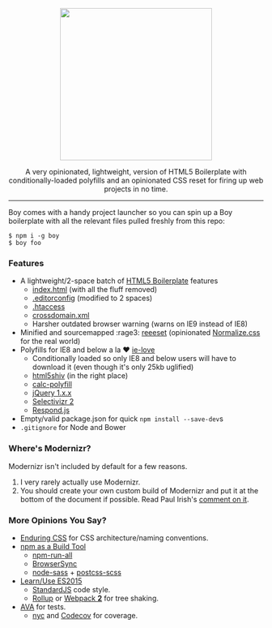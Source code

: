 <p align="center">
  <img src="http://corysimmons.github.io/boy/boy-logo.svg" height="300px">
</p>

<p align="center">
  A very opinionated, lightweight, version of HTML5 Boilerplate with conditionally-loaded polyfills and an opinionated CSS reset for firing up web projects in no time.
</p>

---

Boy comes with a handy project launcher so you can spin up a Boy boilerplate with all the relevant files pulled freshly from this repo:

```fish
$ npm i -g boy
$ boy foo
```

### Features
- A lightweight/2-space batch of [HTML5 Boilerplate](https://html5boilerplate.com) features
  - [index.html](index.html) (with all the fluff removed)
  - [.editorconfig](.editorconfig) (modified to 2 spaces)
  - [.htaccess](.htaccess)
  - [crossdomain.xml](crossdomain.xml)
  - Harsher outdated browser warning (warns on IE9 instead of IE8)
- Minified and sourcemapped :rage3: [reeeset](https://github.com/corysimmons/reeeset) (opinionated [Normalize.css](https://necolas.github.io/normalize.css) for the real world)
- Polyfills for IE8 and below a la :heart: [ie-love](https://github.com/corysimmons/ie-love)
  - Conditionally loaded so only IE8 and below users will have to download it (even though it's only 25kb uglified)
  - [html5shiv](https://github.com/aFarkas/html5shiv) (in the right place)
  - [calc-polyfill](https://github.com/closingtag/calc-polyfill)
  - [jQuery 1.x.x](https://jquery.com/download/)
  - [Selectivizr 2](https://github.com/corysimmons/selectivizr2)
  - [Respond.js](https://github.com/scottjehl/Respond)
- Empty/valid package.json for quick `npm install --save-dev`s
- `.gitignore` for Node and Bower

### Where's Modernizr?
Modernizr isn't included by default for a few reasons.

1. I very rarely actually use Modernizr.
2. You should create your own custom build of Modernizr and put it at the bottom of the document if possible. Read Paul Irish's [comment on it](https://github.com/Modernizr/Modernizr/issues/878#issuecomment-41448059).

### More Opinions You Say?
- [Enduring CSS](https://leanpub.com/enduringcss) for CSS architecture/naming conventions.
- [npm as a Build Tool](http://blog.keithcirkel.co.uk/how-to-use-npm-as-a-build-tool)
  - [npm-run-all](https://github.com/mysticatea/npm-run-all)
  - [BrowserSync](https://browsersync.io)
  - [node-sass](https://github.com/sass/node-sass) + [postcss-scss](https://github.com/postcss/postcss-scss)
- [Learn/Use ES2015](https://babeljs.io/docs/learn-es2015/)
  - [StandardJS](https://github.com/feross/standard) code style.
  - [Rollup](http://rollupjs.org/) or [Webpack **2**](https://github.com/webpack/webpack) for tree shaking.
- [AVA](https://github.com/sindresorhus/ava) for tests.
  - [nyc](https://github.com/bcoe/nyc) and [Codecov](https://codecov.io) for coverage.
